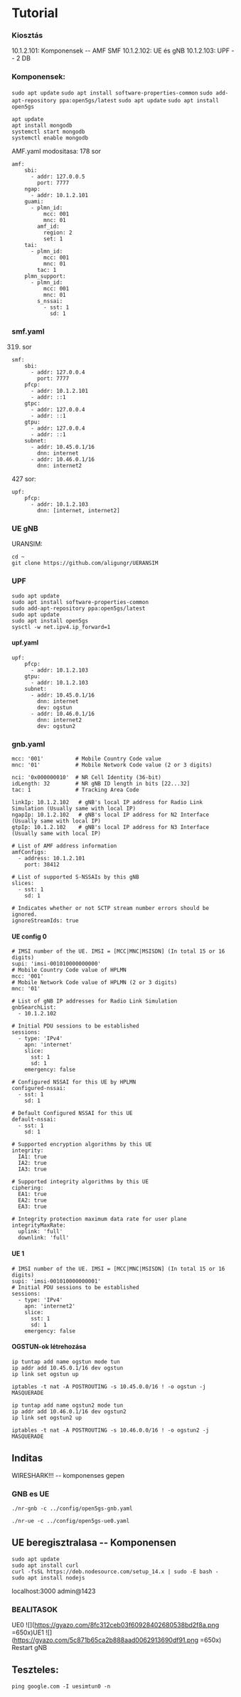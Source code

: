 # Tutorial 

### Kiosztás
10.1.2.101: Komponensek -- AMF SMF
10.1.2.102: UE és gNB
10.1.2.103: UPF -- 2 DB

### Komponensek: 
`sudo apt update`
`sudo apt install software-properties-common`
`sudo add-apt-repository ppa:open5gs/latest`
`sudo apt update`
`sudo apt install open5gs`
```
apt update
apt install mongodb
systemctl start mongodb
systemctl enable mongodb
```
AMF.yaml modositasa:
178 sor
````
amf:
    sbi:
      - addr: 127.0.0.5
        port: 7777
    ngap:
      - addr: 10.1.2.101
    guami:
      - plmn_id:
          mcc: 001
          mnc: 01
        amf_id:
          region: 2
          set: 1
    tai:
      - plmn_id:
          mcc: 001
          mnc: 01
        tac: 1
    plmn_support:
      - plmn_id:
          mcc: 001
          mnc: 01
        s_nssai:
          - sst: 1
            sd: 1

````

### smf.yaml
319. sor
```
smf:
    sbi:
      - addr: 127.0.0.4
        port: 7777
    pfcp:
      - addr: 10.1.2.101
      - addr: ::1
    gtpc:
      - addr: 127.0.0.4
      - addr: ::1
    gtpu:
      - addr: 127.0.0.4
      - addr: ::1
    subnet:
      - addr: 10.45.0.1/16
        dnn: internet
      - addr: 10.46.0.1/16
        dnn: internet2
```
427  sor: 
```
upf:
    pfcp:
      - addr: 10.1.2.103
        dnn: [internet, internet2]
```

### UE gNB
URANSIM: 
```
cd ~
git clone https://github.com/aligungr/UERANSIM
```
### UPF
```
sudo apt update
sudo apt install software-properties-common
sudo add-apt-repository ppa:open5gs/latest
sudo apt update
sudo apt install open5gs
sysctl -w net.ipv4.ip_forward=1
```
#### upf.yaml
```
upf:
    pfcp:
      - addr: 10.1.2.103
    gtpu:
      - addr: 10.1.2.103
    subnet:
      - addr: 10.45.0.1/16
        dnn: internet
        dev: ogstun
      - addr: 10.46.0.1/16
        dnn: internet2
        dev: ogstun2
```
### gnb.yaml

```
mcc: '001'          # Mobile Country Code value
mnc: '01'           # Mobile Network Code value (2 or 3 digits)

nci: '0x000000010'  # NR Cell Identity (36-bit)
idLength: 32        # NR gNB ID length in bits [22...32]
tac: 1              # Tracking Area Code

linkIp: 10.1.2.102   # gNB's local IP address for Radio Link Simulation (Usually same with local IP)
ngapIp: 10.1.2.102   # gNB's local IP address for N2 Interface (Usually same with local IP)
gtpIp: 10.1.2.102    # gNB's local IP address for N3 Interface (Usually same with local IP)

# List of AMF address information
amfConfigs:
  - address: 10.1.2.101
    port: 38412

# List of supported S-NSSAIs by this gNB
slices:
  - sst: 1
    sd: 1

# Indicates whether or not SCTP stream number errors should be ignored.
ignoreStreamIds: true
```

#### UE config 0

```
# IMSI number of the UE. IMSI = [MCC|MNC|MSISDN] (In total 15 or 16 digits)
supi: 'imsi-001010000000000'
# Mobile Country Code value of HPLMN
mcc: '001'
# Mobile Network Code value of HPLMN (2 or 3 digits)
mnc: '01'

# List of gNB IP addresses for Radio Link Simulation
gnbSearchList:
  - 10.1.2.102

# Initial PDU sessions to be established
sessions:
  - type: 'IPv4'
    apn: 'internet'
    slice:
      sst: 1
      sd: 1
    emergency: false

# Configured NSSAI for this UE by HPLMN
configured-nssai:
  - sst: 1
    sd: 1

# Default Configured NSSAI for this UE
default-nssai:
  - sst: 1
    sd: 1

# Supported encryption algorithms by this UE
integrity:
  IA1: true
  IA2: true
  IA3: true

# Supported integrity algorithms by this UE
ciphering:
  EA1: true
  EA2: true
  EA3: true

# Integrity protection maximum data rate for user plane
integrityMaxRate:
  uplink: 'full'
  downlink: 'full'
```

#### UE 1
```
# IMSI number of the UE. IMSI = [MCC|MNC|MSISDN] (In total 15 or 16 digits)
supi: 'imsi-001010000000001'
# Initial PDU sessions to be established
sessions:
  - type: 'IPv4'
    apn: 'internet2'
    slice:
      sst: 1
      sd: 1
    emergency: false
```
#### OGSTUN-ok létrehozása
```
ip tuntap add name ogstun mode tun
ip addr add 10.45.0.1/16 dev ogstun
ip link set ogstun up

iptables -t nat -A POSTROUTING -s 10.45.0.0/16 ! -o ogstun -j MASQUERADE

ip tuntap add name ogstun2 mode tun
ip addr add 10.46.0.1/16 dev ogstun2
ip link set ogstun2 up

iptables -t nat -A POSTROUTING -s 10.46.0.0/16 ! -o ogstun2 -j MASQUERADE
```


## Inditas
WIRESHARK!!! -- komponenses gepen 

### GNB es UE
```
./nr-gnb -c ../config/open5gs-gnb.yaml
```
```
./nr-ue -c ../config/open5gs-ue0.yaml 
```
## UE beregisztralasa -- Komponensen
```
sudo apt update
sudo apt install curl
curl -fsSL https://deb.nodesource.com/setup_14.x | sudo -E bash -
sudo apt install nodejs
```
localhost:3000 
admin@1423

### BEALITASOK
UE0
![](https://gyazo.com/8fc312ceb03f60928402680538bd2f8a.png =650x)UE1
![](https://gyazo.com/5c871b65ca2b888aad0062913690df91.png =650x)
Restart gNB 

## Teszteles: 
```
ping google.com -I uesimtun0 -n
```
